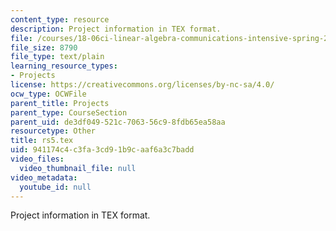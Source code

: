 ```yaml
---
content_type: resource
description: Project information in TEX format.
file: /courses/18-06ci-linear-algebra-communications-intensive-spring-2004/941174c4c3fa3cd91b9caaf6a3c7badd_rs5.tex
file_size: 8790
file_type: text/plain
learning_resource_types:
- Projects
license: https://creativecommons.org/licenses/by-nc-sa/4.0/
ocw_type: OCWFile
parent_title: Projects
parent_type: CourseSection
parent_uid: de3df049-521c-7063-56c9-8fdb65ea58aa
resourcetype: Other
title: rs5.tex
uid: 941174c4-c3fa-3cd9-1b9c-aaf6a3c7badd
video_files:
  video_thumbnail_file: null
video_metadata:
  youtube_id: null
---
```

Project information in TEX format.